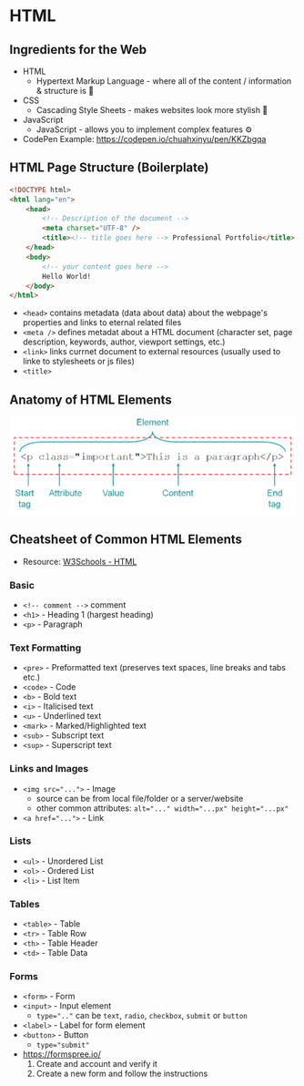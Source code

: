 # HTML
## Ingredients for the Web
* HTML
  * Hypertext Markup Language - where all of the content / information & structure is 📝
* CSS
  * Cascading Style Sheets - makes websites look more stylish 💅
* JavaScript
  * JavaScript - allows you to implement complex features ⚙️
* CodePen Example: https://codepen.io/chuahxinyu/pen/KKZbgqa

## HTML Page Structure (Boilerplate)
```html
<!DOCTYPE html>
<html lang="en">
    <head>
        <!-- Description of the document -->
        <meta charset="UTF-8" />
        <title><!-- title goes here --> Professional Portfolio</title>
    </head>
    <body>
        <!-- your content goes here -->
        Hello World!
    </body>
</html>
```
* `<head>` contains metadata (data about data) about the webpage's properties and links to eternal related files
* `<meta />` defines metadat about a HTML document (character set, page description, keywords, author, viewport settings, etc.)
* `<link>` links currnet document to external resources (usually used to linke to stylesheets or js files)
* `<title>`

## Anatomy of HTML Elements
![](./html_anatomy.png)

## Cheatsheet of Common HTML Elements
* Resource: [W3Schools - HTML](https://www.w3schools.com/html/default.asp)
### Basic
* `<!-- comment -->` comment
* `<h1>` - Heading 1 (hargest heading)
* `<p>` - Paragraph

### Text Formatting
* `<pre>` - Preformatted text (preserves text spaces, line breaks and tabs etc.)
* `<code>` - Code
* `<b>` - Bold text
* `<i>` - Italicised text
* `<u>` - Underlined text
* `<mark>` - Marked/Highlighted text
* `<sub>` - Subscript text
* `<sup>` - Superscript text

### Links and Images
* `<img src="...">` - Image
  * source can be from local file/folder or a server/website
  * other common attributes: `alt="..." width="...px" height="...px"`
* `<a href="...">` - Link

### Lists
* `<ul>` - Unordered List
* `<ol>` - Ordered List
* `<li>` - List Item

### Tables
* `<table>` - Table
* `<tr>` - Table Row
* `<th>` - Table Header
* `<td>` - Table Data

### Forms
* `<form>` - Form
* `<input>` - Input element
  * `type=".."` can be `text`, `radio`, `checkbox`, `submit` or `button`
* `<label>` - Label for form element
* `<button>` - Button
  * `type="submit"`
* https://formspree.io/
  1. Create and account and verify it
  2. Create a new form and follow the instructions

